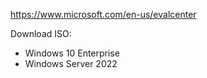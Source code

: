 https://www.microsoft.com/en-us/evalcenter

Download ISO:
- Windows 10 Enterprise
- Windows Server 2022